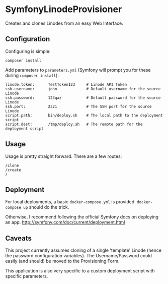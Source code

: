 # SymfonyLinodeProvisioner
Creates and clones Linodes from an easy Web Interface.

## Configuration
Configuring is simple:
```
composer install
```

Add parameters to `parameters.yml` (Symfony will prompt you for these during `composer install`):
```
linode.token:      TestToken123     # Linode API Token
ssh.username:      john             # Default username for the source Linode
ssh.password:      123qaz           # Default password for the source Linode
ssh.port:          2321             # The SSH port for the source Linode
script.path:       bin/deploy.sh    # The local path to the deployment script
script.dest:       /tmp/deploy.sh   # The remote path for the deployment script
```

## Usage
Usage is pretty straight forward.  There are a few routes:
```
/clone
/create
/
```

## Deployment
For local deployments, a basic `docker-compose.yml` is provided.  `docker-compose up`
should do the trick.

Otherwise, I recommend following the official Symfony docs on deploying an app.
http://symfony.com/doc/current/deployment.html

## Caveats
This project currently assumes cloning of a single 'template' Linode (hence the password
configuration variables).  The Username/Password could easily (and should) be moved to
the Provisioning Form.

This application is also very specific to a custom deployment script with specific parameters.
